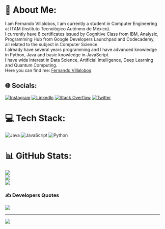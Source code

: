 # 💫 About Me:
I am Fernando Villalobos, I am currently a student in Computer Engineering at ITAM (Instituto Tecnológico Autónmo de México). <br>I currently have 8 certificates issued by Cognitive Class from IBM, Analysic, Programming Hub from Google Developers Launchpad and Codecademy, all related to the subject in Computer Science. <br>I already have several years programming and I have advanced knowledge in Python, Java and basic knowledge in JavaScript. <br>I have wide interest in Data Science, Artificial Intelligence, Deep Learning and Quantum Computing. <br>Here you can find me: [Fernando Villalobos](https://www.fvb.one)


## 🌐 Socials:
[![Instagram](https://img.shields.io/badge/Instagram-%23E4405F.svg?logo=Instagram&logoColor=white)](https://instagram.com/villalobos4113) [![LinkedIn](https://img.shields.io/badge/LinkedIn-%230077B5.svg?logo=linkedin&logoColor=white)](https://linkedin.com/in/Villalobos-Fernando/) [![Stack Overflow](https://img.shields.io/badge/-Stackoverflow-FE7A16?logo=stack-overflow&logoColor=white)](https://stackoverflow.com/users/20192901) [![Twitter](https://img.shields.io/badge/Twitter-%231DA1F2.svg?logo=Twitter&logoColor=white)](https://twitter.com/Villalobos4113) 

# 💻 Tech Stack:
![Java](https://img.shields.io/badge/java-%23ED8B00.svg?style=for-the-badge&logo=java&logoColor=white) ![JavaScript](https://img.shields.io/badge/javascript-%23323330.svg?style=for-the-badge&logo=javascript&logoColor=%23F7DF1E) ![Python](https://img.shields.io/badge/python-3670A0?style=for-the-badge&logo=python&logoColor=ffdd54)
# 📊 GitHub Stats:
![](https://github-readme-stats.vercel.app/api?username=Villalobos4113&theme=dark&hide_border=false&include_all_commits=false&count_private=false)<br/>
![](https://github-readme-streak-stats.herokuapp.com/?user=Villalobos4113&theme=dark&hide_border=false)<br/>
![](https://github-readme-stats.vercel.app/api/top-langs/?username=Villalobos4113&theme=dark&hide_border=false&include_all_commits=false&count_private=false&layout=compact)

### ✍️ Developers Quotes
![](https://quotes-github-readme.vercel.app/api?type=horizontal&theme=radical)

---
[![](https://visitcount.itsvg.in/api?id=Villalobos4113&icon=0&color=0)](https://visitcount.itsvg.in)
